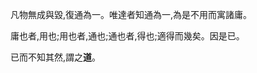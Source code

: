 凡物無成與毀,復通為一。唯達者知通為一,為是不用而寓諸庸。

庸也者,用也;用也者,通也;通也者,得也;適得而幾矣。因是已。

已而不知其然,謂之**道**。


<!--
**lvchenjia/lvchenjia** is a ✨ _special_ ✨ repository because its `README.md` (this file) appears on your GitHub profile.

Here are some ideas to get you started:

- 🔭 I’m currently working on ...
- 🌱 I’m currently learning ...
- 👯 I’m looking to collaborate on ...
- 🤔 I’m looking for help with ...
- 💬 Ask me about ...
- 📫 How to reach me: ...
- 😄 Pronouns: ...
- ⚡ Fun fact: ...
-->
